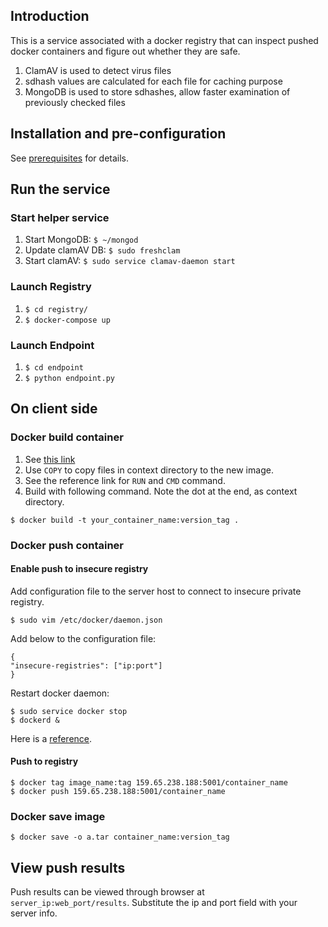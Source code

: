 ## Introduction


This is a service associated with a docker registry that can inspect pushed docker containers and figure out whether they are safe.


1. ClamAV is used to detect virus files
2. sdhash values are calculated for each file for caching purpose
3. MongoDB is used to store sdhashes, allow faster examination of previously checked files 


## Installation and pre-configuration


See [prerequisites](./prerequisite.md) for details.


## Run the service


### Start helper service


1. Start MongoDB: `$ ~/mongod`
2. Update clamAV DB: `$ sudo freshclam`
3. Start clamAV: `$ sudo service clamav-daemon start`


### Launch Registry


1. `$ cd registry/`
2. `$ docker-compose up`


### Launch Endpoint


1. `$ cd endpoint`
2. `$ python endpoint.py`


## On client side


### Docker build container


1. See [this link](https://docs.docker.com/engine/reference/builder/#escape)  
2. Use `COPY` to copy files in context directory to the new image.  
3. See the reference link for `RUN` and `CMD` command.  
4. Build with following command. Note the dot at the end, as context directory.


```shell
$ docker build -t your_container_name:version_tag .
```

### Docker push container


#### Enable push to insecure registry  


Add configuration file to the server host to connect to insecure private registry.  


```shell
$ sudo vim /etc/docker/daemon.json
```


Add below to the configuration file:


```
{
"insecure-registries": ["ip:port"]
}
```


Restart docker daemon:


```shell
$ sudo service docker stop
$ dockerd &
```

Here is a [reference](https://github.com/docker/distribution/issues/1874).


#### Push to registry


```shell
$ docker tag image_name:tag 159.65.238.188:5001/container_name
$ docker push 159.65.238.188:5001/container_name
```


### Docker save image


```shell
$ docker save -o a.tar container_name:version_tag
```


## View push results


Push results can be viewed through browser at `server_ip:web_port/results`. Substitute the ip and port field with your server info.